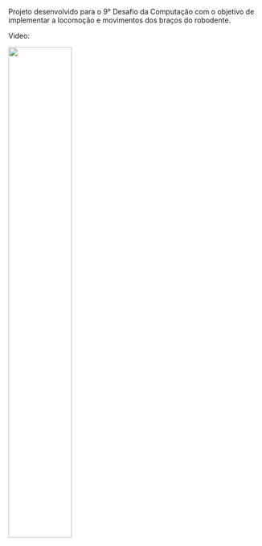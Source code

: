 Projeto desenvolvido para o 9° Desafio da Computação com o objetivo de implementar a locomoção e movimentos dos braços do robodente.



Video:

[<img src="https://img.youtube.com/vi/jh3a4nOwV68/maxresdefault.jpg" width="50%">](https://www.youtube.com/watch?v=jh3a4nOwV68&t)








